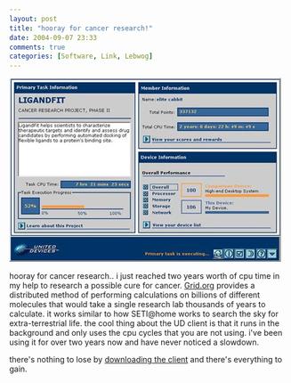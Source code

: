 ```yaml
---
layout: post
title: "hooray for cancer research!"
date: 2004-09-07 23:33
comments: true
categories: [Software, Link, Lebwog]
---
```

![Two Year UD Uptime](/images/posts-embed/ud-2years.jpg)

hooray for cancer research..  i just reached two years worth of cpu time in my help to research a possible cure for cancer. [Grid.org](http://www.grid.org/projects/cancer/) provides a distributed method of performing calculations on billions of different molecules that would take a single research lab thousands of years to calculate.  it works similar to how SETI@home works to search the sky for extra-terrestrial life.  the cool thing about the UD client is that it runs in the background and only uses the cpu cycles that you are not using.  i've been using it for over two years now and have never noticed a slowdown.

there's nothing to lose by [downloading the client](http://www.grid.org/projects/cancer/) and there's everything to gain.
